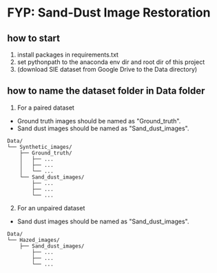 # FYP: Sand-Dust Image Restoration

## how to start
1. install packages in requirements.txt
2. set pythonpath to the anaconda env dir and root dir of this project
3. (download SIE dataset from Google Drive to the Data directory)

## how to name the dataset folder in Data folder
1. For a paired dataset
- Ground truth images should be named as "Ground_truth".
- Sand dust images should be named as "Sand_dust_images".
```
Data/
└── Synthetic_images/
    ├── Ground_truth/
    │   ├── ...
    │   ├── ...
    │   └── ...
    └── Sand_dust_images/
        ├── ...
        ├── ...
        └── ...
```

2. For an unpaired dataset
- Sand dust images should be named as "Sand_dust_images".
```
Data/
└── Hazed_images/
    ├── Sand_dust_images/
        ├── ...
        ├── ...
        └── ...
```